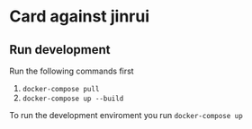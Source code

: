 # Card against jinrui


## Run development
Run the following commands first

1. ``docker-compose pull``
2. ``docker-compose up --build``

To run the development enviroment you run ``docker-compose up``

